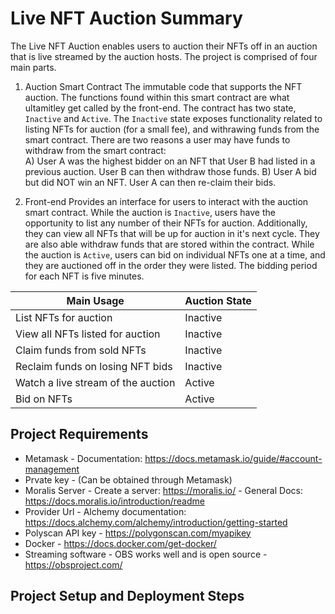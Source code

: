 # Live NFT Auction Summary

The Live NFT Auction enables users to auction their NFTs off in an auction that is live streamed by the auction hosts. The project is comprised of four main parts.

1. Auction Smart Contract
   The immutable code that supports the NFT auction. The functions found within this smart contract are what ultamitley get called by the front-end. The contract has two state, `Inactive` and `Active`. The `Inactive` state exposes functionality related to listing NFTs for auction (for a small fee), and withrawing funds from the smart contract. There are two reasons a user may have funds to withdraw from the smart contract: <br>
   A) User A was the highest bidder on an NFT that User B had listed in a previous auction. User B can then withdraw those funds.
   B) User A bid but did NOT win an NFT. User A can then re-claim their bids.

2. Front-end
   Provides an interface for users to interact with the auction smart contract. While the auction is `Inactive`, users have the opportunity to list any number of their NFTs for auction. Additionally, they can view all NFTs that will be up for auction in it's next cycle. They are also able withdraw funds that are stored within the contract. While the auction is `Active`, users can bid on individual NFTs one at a time, and they are auctioned off in the order they were listed. The bidding period for each NFT is five minutes.

| Main Usage                         | Auction State |
| ---------------------------------- | ------------- |
| List NFTs for auction              | Inactive      |
| View all NFTs listed for auction   | Inactive      |
| Claim funds from sold NFTs         | Inactive      |
| Reclaim funds on losing NFT bids   | Inactive      |
| Watch a live stream of the auction | Active        |
| Bid on NFTs                        | Active        |

## Project Requirements

- Metamask - Documentation: https://docs.metamask.io/guide/#account-management
- Prvate key - (Can be obtained through Metamask)
- Moralis Server - Create a server: https://moralis.io/ - General Docs: https://docs.moralis.io/introduction/readme
- Provider Url - Alchemy documentation: https://docs.alchemy.com/alchemy/introduction/getting-started
- Polyscan API key - https://polygonscan.com/myapikey
- Docker - https://docs.docker.com/get-docker/
- Streaming software - OBS works well and is open source - https://obsproject.com/

## Project Setup and Deployment Steps
